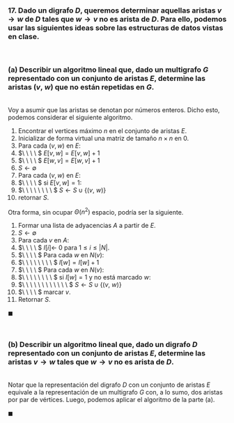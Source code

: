 ### 17. Dado un digrafo $D$, queremos determinar aquellas aristas $v \to w$ de $D$ tales que $w \to v$ no es arista de $D$. Para ello, podemos usar las siguientes ideas sobre las estructuras de datos vistas en clase.

<br>

### (a) Describir un algoritmo lineal que, dado un multigrafo $G$ representado con un conjunto de aristas $E$, determine las aristas $(v,\ w)$ que no están repetidas en $G$.

\
Voy a asumir que las aristas se denotan por números enteros. Dicho esto, podemos considerar el siguiente algoritmo.

1. Encontrar el vertices máximo $n$ en el conjunto de aristas $E$.
2. Inicializar de forma virtual una matriz de tamaño $n \times n$ en $0$. 
3. Para cada $(v, w)$ en $E$:
4. $\ \ \ \ $ $E[v, w] = E[v, w] + 1$
5. $\ \ \ \ $ $E[w, v] = E[w, v] + 1$
6. $S \leftarrow \emptyset$
7. Para cada $(v, w)$ en $E$:
8. $\ \ \ \ $ si $E[v, w] = 1$:
9. $\ \ \ \ \ \ \ \ $ $S \leftarrow S \cup \{(v,\ w)\}$
10. retornar $S$.

Otra forma, sin ocupar $\Theta(n^2)$ espacio, podría ser la siguiente.

1. Formar una lista de adyacencias $A$ a partir de $E$.
2. $S \leftarrow \emptyset$
3. Para cada $v$ en $A$:
4. $\ \ \ \ $ $I[i] \leftarrow$ 0 para $1 \leq i \leq |N|$.
5. $\ \ \ \ $ Para cada $w$ en $N(v)$:
6. $\ \ \ \ \ \ \ \ $ $I[w] = I[w] + 1$
7. $\ \ \ \ $ Para cada $w$ en $N(v)$:
8. $\ \ \ \ \ \ \ \ $ si $I[w] = 1$ y no está marcado $w$:
9. $\ \ \ \ \ \ \ \ \ \ \ \ $ $S \leftarrow S \cup \{(v,\ w)\}$
10. $\ \ \ \ $ marcar $v$.
11. Retornar $S$.


$\blacksquare$


<br>

### (b) Describir un algoritmo lineal que, dado un digrafo $D$ representado con un conjunto de aristas $E$, determine las aristas $v \to w$ tales que $w \to v$ no es arista de $D$.

\
Notar que la representación del digrafo $D$ con un conjunto de aristas $E$ equivale a la representación de un multigrafo $G$ con, a lo sumo, dos aristas por par de vértices. Luego, podemos aplicar el algoritmo de la parte (a).

$\blacksquare$
